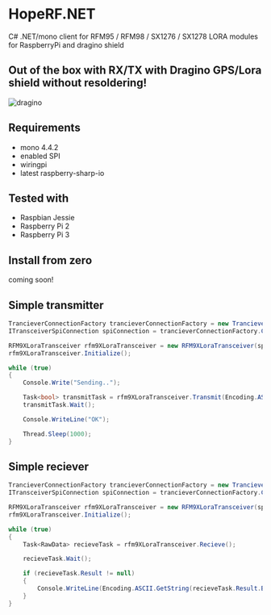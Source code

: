 # HopeRF.NET
C# .NET/mono client for RFM95 / RFM98 / SX1276 / SX1278 LORA modules for RaspberryPi and dragino shield

## Out of the box with RX/TX with Dragino GPS/Lora shield without resoldering!
![dragino](http://wiki.dragino.com/images/d/d6/Lora_GPS_HAT.png)

## Requirements
* mono 4.4.2
* enabled SPI
* wiringpi
* latest raspberry-sharp-io

## Tested with
* Raspbian Jessie
* Raspberry Pi 2
* Raspberry Pi 3

## Install from zero
coming soon!

## Simple transmitter
```cs
TrancieverConnectionFactory trancieverConnectionFactory = new TrancieverConnectionFactory();
ITransceiverSpiConnection spiConnection = trancieverConnectionFactory.CreateForDragino();

RFM9XLoraTransceiver rfm9XLoraTransceiver = new RFM9XLoraTransceiver(spiConnection);
rfm9XLoraTransceiver.Initialize();

while (true)
{
    Console.Write("Sending..");

    Task<bool> transmitTask = rfm9XLoraTransceiver.Transmit(Encoding.ASCII.GetBytes("All your base are belogn to us!"));
    transmitTask.Wait();

    Console.WriteLine("OK");

    Thread.Sleep(1000);
}
```

## Simple reciever
```cs
TrancieverConnectionFactory trancieverConnectionFactory = new TrancieverConnectionFactory();
ITransceiverSpiConnection spiConnection = trancieverConnectionFactory.CreateForDragino();

RFM9XLoraTransceiver rfm9XLoraTransceiver = new RFM9XLoraTransceiver(spiConnection);
rfm9XLoraTransceiver.Initialize();

while (true)
{
    Task<RawData> recieveTask = rfm9XLoraTransceiver.Recieve();

    recieveTask.Wait();

    if (recieveTask.Result != null)
    {
        Console.WriteLine(Encoding.ASCII.GetString(recieveTask.Result.Buffer));
    }
}


```
